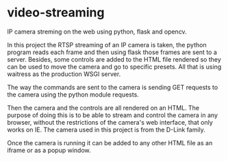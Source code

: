 # video-streaming
IP camera streming on the web using python, flask and opencv.

In this project the RTSP streaming of an IP camera is taken, the python program reads each frame and then using flask those frames are sent to a server. Besides, some controls are added to the HTML file rendered so they can be used to move the camera and go to specific presets. All that is using waitress as the production WSGI server.

The way the commands are sent to the camera is sending GET requests to the camera using the python module requests.

Then the camera and the controls are all rendered on an HTML. The purpose of doing this is to be able to stream and control the camera in any browser, without the restrictions of the camera's web interface, that only works on IE. The camera used in this project is from the D-Link family.

Once the camera is running it can be added to any other HTML file as an iframe or as a popup window.
